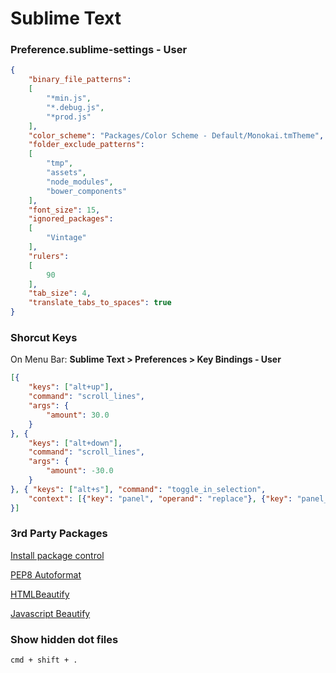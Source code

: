 # Sublime Text

### Preference.sublime-settings - User

```json
{
    "binary_file_patterns":
    [
        "*min.js",
        "*.debug.js",
        "*prod.js"
    ],
    "color_scheme": "Packages/Color Scheme - Default/Monokai.tmTheme",
    "folder_exclude_patterns":
    [
        "tmp",
        "assets",
        "node_modules",
        "bower_components"
    ],
    "font_size": 15,
    "ignored_packages":
    [
        "Vintage"
    ],
    "rulers":
    [
        90
    ],
    "tab_size": 4,
    "translate_tabs_to_spaces": true
}

```

### Shorcut Keys

On Menu Bar: **Sublime Text > Preferences > Key Bindings - User**

```json
[{
    "keys": ["alt+up"],
    "command": "scroll_lines",
    "args": {
        "amount": 30.0
    }
}, {
    "keys": ["alt+down"],
    "command": "scroll_lines",
    "args": {
        "amount": -30.0
    }
}, { "keys": ["alt+s"], "command": "toggle_in_selection",
    "context": [{"key": "panel", "operand": "replace"}, {"key": "panel_has_focus"}]
}]
```

### 3rd Party Packages

[Install package control](https://packagecontrol.io/installation)

[PEP8 Autoformat](https://packagecontrol.io/packages/Python%20PEP8%20Autoformat)

[HTMLBeautify](https://packagecontrol.io/packages/HTMLBeautify)

[Javascript Beautify](https://packagecontrol.io/packages/Javascript%20Beautify)

### Show hidden dot files

`cmd + shift + .`


